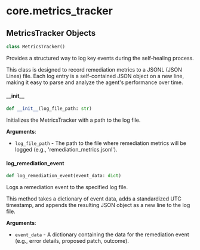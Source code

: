 <a id="core.metrics_tracker"></a>

# core.metrics\_tracker

<a id="core.metrics_tracker.MetricsTracker"></a>

## MetricsTracker Objects

```python
class MetricsTracker()
```

Provides a structured way to log key events during the self-healing process.

This class is designed to record remediation metrics to a JSONL (JSON Lines)
file. Each log entry is a self-contained JSON object on a new line, making
it easy to parse and analyze the agent's performance over time.

<a id="core.metrics_tracker.MetricsTracker.__init__"></a>

#### \_\_init\_\_

```python
def __init__(log_file_path: str)
```

Initializes the MetricsTracker with a path to the log file.

**Arguments**:

- `log_file_path` - The path to the file where remediation metrics
  will be logged (e.g., 'remediation_metrics.jsonl').

<a id="core.metrics_tracker.MetricsTracker.log_remediation_event"></a>

#### log\_remediation\_event

```python
def log_remediation_event(event_data: dict)
```

Logs a remediation event to the specified log file.

This method takes a dictionary of event data, adds a standardized UTC
timestamp, and appends the resulting JSON object as a new line to the
log file.

**Arguments**:

- `event_data` - A dictionary containing the data for the remediation
  event (e.g., error details, proposed patch, outcome).

